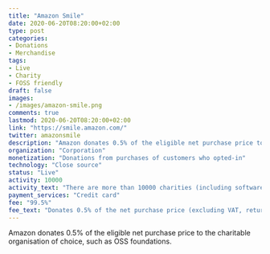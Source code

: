 ```yaml
---
title: "Amazon Smile"
date: 2020-06-20T08:20:00+02:00
type: post
categories:
- Donations
- Merchandise
tags:
- Live
- Charity
- FOSS friendly
draft: false
images:
- /images/amazon-smile.png
comments: true
lastmod: 2020-06-20T08:20:00+02:00
link: "https://smile.amazon.com/"
twitter: amazonsmile
description: "Amazon donates 0.5% of the eligible net purchase price to the charitable organisation of choice, such as OSS foundations."
organization: "Corporation"
monetization: "Donations from purchases of customers who opted-in"
technology: "Close source"
status: "Live"
activity: 10000
activity_text: "There are more than 10000 charities (including software foundations) that received more than 15M$ in donations"
payment_services: "Credit card"
fee: "99.5%"
fee_text: "Donates 0.5% of the net purchase price (excluding VAT, returns and shipping fees)"
---
```


Amazon donates 0.5% of the eligible net purchase price to the charitable organisation of choice, such as OSS foundations.<!--more-->
